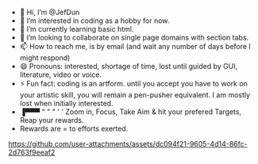 - 👋 Hi, I’m @JefDun
- 👀 I’m interested in coding as a hobby for now.
- 🌱 I’m currently learning basic html.
- 💞️ I’m looking to collaborate on single page domains with section tabs.
- 📫 How to reach me, is by email (and wait any number of days before I might respond)
- 😄 Pronouns: interested, shortage of time, lost until guided by GUI, literature, video or voice.
- ⚡ Fun fact: coding is an artform. until you accept you have to work on your artistic skill, you will remain a pen-pusher equivalent. I am mostly lost when initially interested.
- ▐▀▀▀ " " " ' '  Zoom in, Focus, Take Aim & hit your prefered Targets, Reap your rewards.
- Rewards are = to efforts exerted.

https://github.com/user-attachments/assets/dc094f21-9605-4d14-86fc-2d763f9eeaf2
<!---
JefDun/JefDun is a ✨ special ✨ repository because its `README.md` (this file) appears on your GitHub profile.
You can click the Preview link to take a look at your changes.
--->
